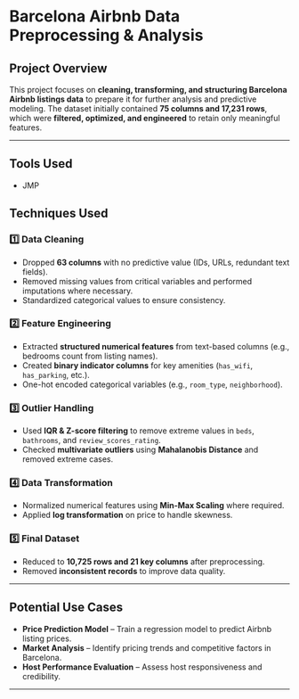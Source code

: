 # **Barcelona Airbnb Data Preprocessing & Analysis**

## Project Overview
This project focuses on **cleaning, transforming, and structuring Barcelona Airbnb listings data** to prepare it for further analysis and predictive modeling. The dataset initially contained **75 columns and 17,231 rows**, which were **filtered, optimized, and engineered** to retain only meaningful features.

---
## **Tools Used**
- JMP

## **Techniques Used**
### **1️⃣ Data Cleaning**
- Dropped **63 columns** with no predictive value (IDs, URLs, redundant text fields).
- Removed missing values from critical variables and performed imputations where necessary.
- Standardized categorical values to ensure consistency.

### **2️⃣ Feature Engineering**
- Extracted **structured numerical features** from text-based columns (e.g., bedrooms count from listing names).
- Created **binary indicator columns** for key amenities (`has_wifi`, `has_parking`, etc.).
- One-hot encoded categorical variables (e.g., `room_type`, `neighborhood`).

### **3️⃣ Outlier Handling**
- Used **IQR & Z-score filtering** to remove extreme values in `beds`, `bathrooms`, and `review_scores_rating`.
- Checked **multivariate outliers** using **Mahalanobis Distance** and removed extreme cases.

### **4️⃣ Data Transformation**
- Normalized numerical features using **Min-Max Scaling** where required.
- Applied **log transformation** on price to handle skewness.

### **5️⃣ Final Dataset**
- Reduced to **10,725 rows and 21 key columns** after preprocessing.
- Removed **inconsistent records** to improve data quality.

---

## **Potential Use Cases**
- **Price Prediction Model** – Train a regression model to predict Airbnb listing prices.
- **Market Analysis** – Identify pricing trends and competitive factors in Barcelona.
- **Host Performance Evaluation** – Assess host responsiveness and credibility.

---



